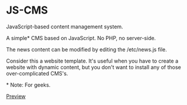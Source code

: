 # JS-CMS
JavaScript-based content management system.

A simple\* CMS based on JavaScript. No PHP, no server-side.

The news content can be modified by editing the /etc/news.js file.

Consider this a website template. It's useful when you have to create a website with dynamic content, but you don't want to install any of those over-complicated CMS's.

\* Note: For geeks.

[Preview](https://shifterovich.github.io/JS-CMS/)

